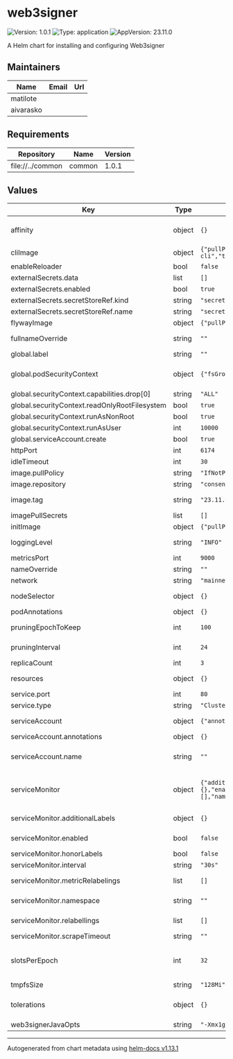 # web3signer

![Version: 1.0.1](https://img.shields.io/badge/Version-1.0.1-informational?style=flat-square) ![Type: application](https://img.shields.io/badge/Type-application-informational?style=flat-square) ![AppVersion: 23.11.0](https://img.shields.io/badge/AppVersion-23.11.0-informational?style=flat-square)

A Helm chart for installing and configuring Web3signer

## Maintainers

| Name | Email | Url |
| ---- | ------ | --- |
| matilote |  |  |
| aivarasko |  |  |

## Requirements

| Repository | Name | Version |
|------------|------|---------|
| file://../common | common | 1.0.1 |

## Values

| Key | Type | Default | Description |
|-----|------|---------|-------------|
| affinity | object | `{}` | Affinity for pod assignment ref: https://kubernetes.io/docs/concepts/configuration/assign-pod-node/#affinity-and-anti-affinity  |
| cliImage | object | `{"pullPolicy":"IfNotPresent","repository":"nethermindeth/keystores-cli","tag":"v1.0.0"}` | CLI image is used to fetch private keys.  |
| enableReloader | bool | `false` |  |
| externalSecrets.data | list | `[]` |  |
| externalSecrets.enabled | bool | `true` |  |
| externalSecrets.secretStoreRef.kind | string | `"secretStoreKind"` |  |
| externalSecrets.secretStoreRef.name | string | `"secretStoreName"` |  |
| flywayImage | object | `{"pullPolicy":"IfNotPresent","repository":"flyway/flyway","tag":"9.3"}` | Flyawy image is used to apply database migrations  |
| fullnameOverride | string | `""` | Provide a name to substitute for the full names of resources  |
| global.label | string | `""` |  |
| global.podSecurityContext | object | `{"fsGroup":10000,"runAsNonRoot":true,"runAsUser":10000}` | Pod Security Context ref: https://kubernetes.io/docs/tasks/configure-pod-container/security-context/  |
| global.securityContext.capabilities.drop[0] | string | `"ALL"` |  |
| global.securityContext.readOnlyRootFilesystem | bool | `true` |  |
| global.securityContext.runAsNonRoot | bool | `true` |  |
| global.securityContext.runAsUser | int | `10000` |  |
| global.serviceAccount.create | bool | `true` |  |
| httpPort | int | `6174` | Port on which Web3Signer HTTP listens.  |
| idleTimeout | int | `30` |  |
| image.pullPolicy | string | `"IfNotPresent"` |  |
| image.repository | string | `"consensys/web3signer"` |  |
| image.tag | string | `"23.11.0"` | Overrides the image tag whose default is the chart appVersion. |
| imagePullSecrets | list | `[]` |  |
| initImage | object | `{"pullPolicy":"IfNotPresent","repository":"busybox","tag":"1.36"}` | Init image is used to chown data volume, etc.  |
| loggingLevel | string | `"INFO"` | Sets logging verbosity. Log levels are OFF, FATAL, WARN, INFO, DEBUG, TRACE, ALL. |
| metricsPort | int | `9000` | The port (TCP) on which Prometheus accesses metrics  |
| nameOverride | string | `""` | Provide a name in place of operator for `app:` labels  |
| network | string | `"mainnet"` | Network Options: mainnet, prater, gnosis |
| nodeSelector | object | `{}` | Node labels for pod assignment ref: https://kubernetes.io/docs/user-guide/node-selection/  |
| podAnnotations | object | `{}` |  |
| pruningEpochToKeep | int | `100` | Number of epochs to keep when pruning the slashing protection database.  |
| pruningInterval | int | `24` | Hours between slashing protection database pruning operations.  |
| replicaCount | int | `3` |  |
| resources | object | `{}` | Configure resource requests and limits. ref: http://kubernetes.io/docs/user-guide/compute-resources/  |
| service.port | int | `80` |  |
| service.type | string | `"ClusterIP"` |  |
| serviceAccount | object | `{"annotations":{},"name":""}` | ref: https://kubernetes.io/docs/tasks/configure-pod-container/configure-service-account/  |
| serviceAccount.annotations | object | `{}` | Annotations to add to the service account |
| serviceAccount.name | string | `""` | The name of the service account to use. If not set and create is true, a name is generated using the fullname template |
| serviceMonitor | object | `{"additionalLabels":{},"enabled":false,"honorLabels":false,"interval":"30s","metricRelabelings":[],"namespace":"","relabellings":[],"scrapeTimeout":""}` | Prometheus Service Monitor ref: https://github.com/coreos/prometheus-operator      https://github.com/coreos/prometheus-operator/blob/master/Documentation/api.md#endpoint  |
| serviceMonitor.additionalLabels | object | `{}` | Additional labels that can be used so ServiceMonitor resource(s) can be discovered by Prometheus  |
| serviceMonitor.enabled | bool | `false` | Create ServiceMonitor resource(s) for scraping metrics using PrometheusOperator  |
| serviceMonitor.honorLabels | bool | `false` | Specify honorLabels parameter to add the scrape endpoint  |
| serviceMonitor.interval | string | `"30s"` | The interval at which metrics should be scraped  |
| serviceMonitor.metricRelabelings | list | `[]` | Metrics RelabelConfigs to apply to samples before ingestion.  |
| serviceMonitor.namespace | string | `""` | The namespace in which the ServiceMonitor will be created  |
| serviceMonitor.relabellings | list | `[]` | Metrics RelabelConfigs to apply to samples before scraping.  |
| serviceMonitor.scrapeTimeout | string | `""` | The timeout after which the scrape is ended  |
| slotsPerEpoch | int | `32` | Number of slots per epoch. This number multiplied by the number of epochs to keep determines what blocks to keep when pruning the slashing protection database. The default is 32 as defined on MainNet/Prater.  |
| tmpfsSize | string | `"128Mi"` |  |
| tolerations | object | `{}` | Tolerations for pod assignment ref: https://kubernetes.io/docs/concepts/configuration/taint-and-toleration/  |
| web3signerJavaOpts | string | `"-Xmx1g -Xms1g"` | Java Opts  |

----------------------------------------------
Autogenerated from chart metadata using [helm-docs v1.13.1](https://github.com/norwoodj/helm-docs/releases/v1.13.1)
